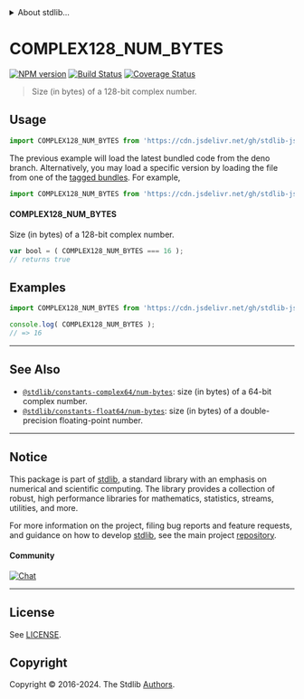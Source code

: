 <!--

@license Apache-2.0

Copyright (c) 2018 The Stdlib Authors.

Licensed under the Apache License, Version 2.0 (the "License");
you may not use this file except in compliance with the License.
You may obtain a copy of the License at

   http://www.apache.org/licenses/LICENSE-2.0

Unless required by applicable law or agreed to in writing, software
distributed under the License is distributed on an "AS IS" BASIS,
WITHOUT WARRANTIES OR CONDITIONS OF ANY KIND, either express or implied.
See the License for the specific language governing permissions and
limitations under the License.

-->


<details>
  <summary>
    About stdlib...
  </summary>
  <p>We believe in a future in which the web is a preferred environment for numerical computation. To help realize this future, we've built stdlib. stdlib is a standard library, with an emphasis on numerical and scientific computation, written in JavaScript (and C) for execution in browsers and in Node.js.</p>
  <p>The library is fully decomposable, being architected in such a way that you can swap out and mix and match APIs and functionality to cater to your exact preferences and use cases.</p>
  <p>When you use stdlib, you can be absolutely certain that you are using the most thorough, rigorous, well-written, studied, documented, tested, measured, and high-quality code out there.</p>
  <p>To join us in bringing numerical computing to the web, get started by checking us out on <a href="https://github.com/stdlib-js/stdlib">GitHub</a>, and please consider <a href="https://opencollective.com/stdlib">financially supporting stdlib</a>. We greatly appreciate your continued support!</p>
</details>

# COMPLEX128_NUM_BYTES

[![NPM version][npm-image]][npm-url] [![Build Status][test-image]][test-url] [![Coverage Status][coverage-image]][coverage-url] <!-- [![dependencies][dependencies-image]][dependencies-url] -->

> Size (in bytes) of a 128-bit complex number.



<section class="usage">

## Usage

```javascript
import COMPLEX128_NUM_BYTES from 'https://cdn.jsdelivr.net/gh/stdlib-js/constants-complex128-num-bytes@deno/mod.js';
```
The previous example will load the latest bundled code from the deno branch. Alternatively, you may load a specific version by loading the file from one of the [tagged bundles](https://github.com/stdlib-js/constants-complex128-num-bytes/tags). For example,

```javascript
import COMPLEX128_NUM_BYTES from 'https://cdn.jsdelivr.net/gh/stdlib-js/constants-complex128-num-bytes@v0.2.2-deno/mod.js';
```

#### COMPLEX128_NUM_BYTES

Size (in bytes) of a 128-bit complex number.

```javascript
var bool = ( COMPLEX128_NUM_BYTES === 16 );
// returns true
```

</section>

<!-- /.usage -->

<section class="examples">

## Examples

<!-- TODO: better example -->

<!-- eslint no-undef: "error" -->

```javascript
import COMPLEX128_NUM_BYTES from 'https://cdn.jsdelivr.net/gh/stdlib-js/constants-complex128-num-bytes@deno/mod.js';

console.log( COMPLEX128_NUM_BYTES );
// => 16
```

</section>

<!-- /.examples -->

<!-- C interface documentation. -->



<!-- Section for related `stdlib` packages. Do not manually edit this section, as it is automatically populated. -->

<section class="related">

* * *

## See Also

-   <span class="package-name">[`@stdlib/constants-complex64/num-bytes`][@stdlib/constants/complex64/num-bytes]</span><span class="delimiter">: </span><span class="description">size (in bytes) of a 64-bit complex number.</span>
-   <span class="package-name">[`@stdlib/constants-float64/num-bytes`][@stdlib/constants/float64/num-bytes]</span><span class="delimiter">: </span><span class="description">size (in bytes) of a double-precision floating-point number.</span>

</section>

<!-- /.related -->

<!-- Section for all links. Make sure to keep an empty line after the `section` element and another before the `/section` close. -->


<section class="main-repo" >

* * *

## Notice

This package is part of [stdlib][stdlib], a standard library with an emphasis on numerical and scientific computing. The library provides a collection of robust, high performance libraries for mathematics, statistics, streams, utilities, and more.

For more information on the project, filing bug reports and feature requests, and guidance on how to develop [stdlib][stdlib], see the main project [repository][stdlib].

#### Community

[![Chat][chat-image]][chat-url]

---

## License

See [LICENSE][stdlib-license].


## Copyright

Copyright &copy; 2016-2024. The Stdlib [Authors][stdlib-authors].

</section>

<!-- /.stdlib -->

<!-- Section for all links. Make sure to keep an empty line after the `section` element and another before the `/section` close. -->

<section class="links">

[npm-image]: http://img.shields.io/npm/v/@stdlib/constants-complex128-num-bytes.svg
[npm-url]: https://npmjs.org/package/@stdlib/constants-complex128-num-bytes

[test-image]: https://github.com/stdlib-js/constants-complex128-num-bytes/actions/workflows/test.yml/badge.svg?branch=v0.2.2
[test-url]: https://github.com/stdlib-js/constants-complex128-num-bytes/actions/workflows/test.yml?query=branch:v0.2.2

[coverage-image]: https://img.shields.io/codecov/c/github/stdlib-js/constants-complex128-num-bytes/main.svg
[coverage-url]: https://codecov.io/github/stdlib-js/constants-complex128-num-bytes?branch=main

<!--

[dependencies-image]: https://img.shields.io/david/stdlib-js/constants-complex128-num-bytes.svg
[dependencies-url]: https://david-dm.org/stdlib-js/constants-complex128-num-bytes/main

-->

[chat-image]: https://img.shields.io/gitter/room/stdlib-js/stdlib.svg
[chat-url]: https://app.gitter.im/#/room/#stdlib-js_stdlib:gitter.im

[stdlib]: https://github.com/stdlib-js/stdlib

[stdlib-authors]: https://github.com/stdlib-js/stdlib/graphs/contributors

[umd]: https://github.com/umdjs/umd
[es-module]: https://developer.mozilla.org/en-US/docs/Web/JavaScript/Guide/Modules

[deno-url]: https://github.com/stdlib-js/constants-complex128-num-bytes/tree/deno
[deno-readme]: https://github.com/stdlib-js/constants-complex128-num-bytes/blob/deno/README.md
[umd-url]: https://github.com/stdlib-js/constants-complex128-num-bytes/tree/umd
[umd-readme]: https://github.com/stdlib-js/constants-complex128-num-bytes/blob/umd/README.md
[esm-url]: https://github.com/stdlib-js/constants-complex128-num-bytes/tree/esm
[esm-readme]: https://github.com/stdlib-js/constants-complex128-num-bytes/blob/esm/README.md
[branches-url]: https://github.com/stdlib-js/constants-complex128-num-bytes/blob/main/branches.md

[stdlib-license]: https://raw.githubusercontent.com/stdlib-js/constants-complex128-num-bytes/main/LICENSE

<!-- <related-links> -->

[@stdlib/constants/complex64/num-bytes]: https://github.com/stdlib-js/constants-complex64-num-bytes/tree/deno

[@stdlib/constants/float64/num-bytes]: https://github.com/stdlib-js/constants-float64-num-bytes/tree/deno

<!-- </related-links> -->

</section>

<!-- /.links -->
